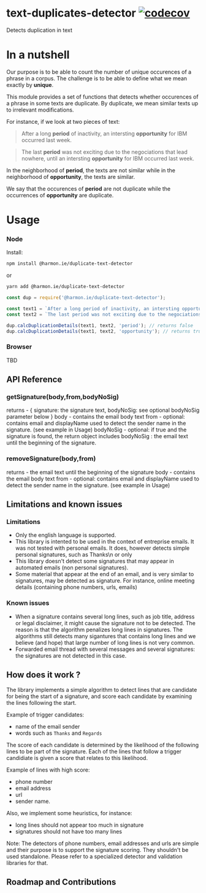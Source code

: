 # text-duplicates-detector [![codecov](https://codecov.io/gh/harmoniedev/text-duplicates-detector/branch/development/graph/badge.svg)](https://codecov.io/gh/harmoniedev/text-duplicates-detector) 
Detects duplication in text


# In a nutshell

Our purpose is to be able to count the number of unique occurences of a phrase in a corpus. The challenge is to be able to define what we mean exactly by **unique**. 

This module provides a set of functions that detects whether occurences of a phrase in some texts are duplicate. By duplicate, we mean similar texts up to irrelevant modifications.

For instance, if we look at two pieces of text:


>After a long **period** of inactivity, an intersting **opportunity** for IBM occurred last week.

>The last **period** was not exciting due to the negociations that lead nowhere, until an intersting **opportunity** for IBM occurred last week.

In the neighborhood of **period**, the texts are not similar while in the neighborhood of **opportunity**, the texts are similar.

We say that the occurences of **period** are not duplicate while the occurrences of **opportunity** are duplicate.


# Usage 

### Node 

Install: 

```bash
npm install @harmon.ie/duplicate-text-detector
```

or 

```bash
yarn add @harmon.ie/duplicate-text-detector
```



```js
const dup = require('@harmon.ie/duplicate-text-detector');

const text1 = `After a long period of inactivity, an intersting opportunity for IBM occurred last week.`;
const text2 = `The last period was not exciting due to the negociations that lead nowhere, until an intersting opportunity for IBM occurred last week.`;

dup.calcDuplicationDetails(text1, text2, 'period'); // returns false
dup.calcDuplicationDetails(text1, text2, 'opportunity'); // returns true
```

### Browser 

TBD

##	API Reference

### getSignature(body,from,bodyNoSig)
returns - { signature: the signature text, bodyNoSig: see optional bodyNoSig parameter below }
body - contains the email body text 
from - optional: contains email and displayName used to detect the sender name in the signature. (see example in Usage)
bodyNoSig - optional: if true and the signature is found, the return object includes bodyNoSig : the email text until the beginning of the signature. 

### removeSignature(body,from)
returns - the email text until the beginning of the signature
body - contains the email body text 
from - optional: contains email and displayName used to detect the sender name in the signature. (see example in Usage)

 
## Limitations and known issues

### Limitations

- Only the english language is supported.
- This library is intented to be used in the context of entreprise emails. It was not tested with personal emails. It does, however detects simple personal signatures, such as Thanks\n<Sender Name> or only <Sender Name>
- This library doesn't detect some signatures that may appear in automated emails (non personal signatures). 
- Some material that appear at the end of an email, and is very similar to signatures, may be detected as signature. For instance, online meeting details (containing phone numbers, urls, emails) 

### Known issues

- When a signature contains several long lines, such as job title, address or legal disclaimer, it might cause the signature not to be detected. The reason is that the algorithm penalizes long lines in signatures. The algorithms still detects many sigantures that contains long lines and we believe (and hope) that large number of long lines is not very common.
- Forwarded email thread with several messages and several signatures: the signatures are not detected in this case.


## How does it work ?

The library implements a simple algorithm to detect lines that are candidate for being the start of a signature, and score each candidate by examining the lines following the start.

Example of trigger candidates:

- name of the email sender
- words such as `Thanks` and `Regards`

The score of each candidate is determined by the likelihood of the following lines to be part of the signature. Each of the lines that follow a trigger candidiate is given a score that relates to this likelihood.

Example of lines with high score:

- phone number
- email address
- url
- sender name.

Also, we implement some heuristics, for instance:
- long lines should not appear too much in signature
- signatures should not have too many lines

Note: The detectors of phone numbers, email addresses and urls are simple and their purpose is to support the signature scoring. They shouldn't be used standalone. Please refer to a specialized detector and validation libraries for that.      

## Roadmap and Contributions
